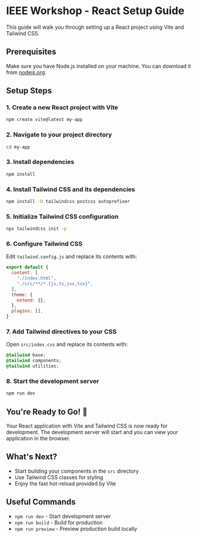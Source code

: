 # IEEE Workshop - React Setup Guide

This guide will walk you through setting up a React project using Vite and Tailwind CSS.

## Prerequisites

Make sure you have Node.js installed on your machine. You can download it from [nodejs.org](https://nodejs.org/).

## Setup Steps

### 1. Create a new React project with Vite

```bash
npm create vite@latest my-app
```

### 2. Navigate to your project directory

```bash
cd my-app
```

### 3. Install dependencies

```bash
npm install
```

### 4. Install Tailwind CSS and its dependencies

```bash
npm install -D tailwindcss postcss autoprefixer
```

### 5. Initialize Tailwind CSS configuration

```bash
npx tailwindcss init -p
```

### 6. Configure Tailwind CSS

Edit `tailwind.config.js` and replace its contents with:

```javascript
export default {
  content: [
    "./index.html",
    "./src/**/*.{js,ts,jsx,tsx}",
  ],
  theme: {
    extend: {},
  },
  plugins: [],
}
```

### 7. Add Tailwind directives to your CSS

Open `src/index.css` and replace its contents with:

```css
@tailwind base;
@tailwind components;
@tailwind utilities;
```

### 8. Start the development server

```bash
npm run dev
```

## You're Ready to Go! 🚀

Your React application with Vite and Tailwind CSS is now ready for development. The development server will start and you can view your application in the browser.

## What's Next?

- Start building your components in the `src` directory
- Use Tailwind CSS classes for styling
- Enjoy the fast hot-reload provided by Vite

## Useful Commands

- `npm run dev` - Start development server
- `npm run build` - Build for production
- `npm run preview` - Preview production build locally
